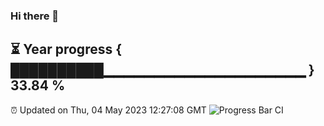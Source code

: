 ### Hi there 👋
⏳ Year progress { ██████████▁▁▁▁▁▁▁▁▁▁▁▁▁▁▁▁▁▁▁▁ } 33.84 %
---
⏰ Updated on Thu, 04 May 2023 12:27:08 GMT
![Progress Bar CI](https://github.com/liununu/liununu/workflows/Progress%20Bar%20CI/badge.svg)
